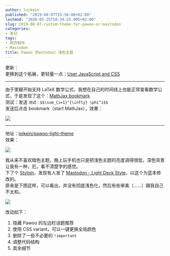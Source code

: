 ```yaml
---
author: loikein
published: "2019-08-07T15:56:00+02:00"
lastmod: "2020-05-25T10:34:25.905+02:00"
slug: 2019-08-07-custom-theme-for-pawoo-or-mastodon
categories:
- 笔记
tags:
- 网页制作
- Mastodon
title: Pawoo（Mastodon）浅色主题
---
```

更新：  
更换到这个拓展，更轻量一点：[User JavaScript and
CSS](https://chrome.google.com/webstore/detail/user-javascript-and-css/nbhcbdghjpllgmfilhnhkllmkecfmpld)  

***

由于里瓣开始支持 LaTeX
数学公式，我想在自己的时间线上也能正常查看数学公式，于是发现了这个：[MathJax
bookmark](https://www.math.ucla.edu/~robjohn/math/mathjax.html)  
测试：发送 `测试：$$\sum_{i=1}^{\infty} \phi^i$$`  
发送后点击 bookmark（start MathJax），效果：  

[![](/post-img/2019-08-07-pawoo-mastodon-ding-zhi-qian-se-zhu-ti-2019-8-7-mathjax-xian-shi-%25E5%25B1%258F%25E5%25B9%2595%25E5%25BF%25AB%25E7%2585%25A7%2B2019-08-07%2B15.54.17.png)](../images/2019-08-07-pawoo-mastodon-ding-zhi-qian-se-zhu-ti-2019-8-7-mathjax-xian-shi-%25E5%25B1%258F%25E5%25B9%2595%25E5%25BF%25AB%25E7%2585%25A7%2B2019-08-07%2B15.54.17.png)

***

地址：[loikein/pawoo-light-theme](https://gist.github.com/loikein/776bc65e6b10b011aa68989311c815c0)  
效果：  

[![](/post-img/2019-08-07-pawoo-mastodon-ding-zhi-qian-se-zhu-ti-2019-8-7-mathjax-xian-shi-%25E5%25B1%258F%25E5%25B9%2595%25E5%25BF%25AB%25E7%2585%25A7%2B2019-07-12%2B12.11.38.png)](../images/2019-08-07-pawoo-mastodon-ding-zhi-qian-se-zhu-ti-2019-8-7-mathjax-xian-shi-%25E5%25B1%258F%25E5%25B9%2595%25E5%25BF%25AB%25E7%2585%25A7%2B2019-07-12%2B12.11.38.png)

  
我从来不喜欢暗色主题，晚上玩手机也只是把浅色主题的亮度调得很低，深色背景让我有一种，厄，看不清楚字的感觉。  
下了个 [Stylish](https://chrome.google.com/webstore/detail/stylish-custom-themes-for/fjnbnpbmkenffdnngjfgmeleoegfcffe)，发现有人发了 [Mastodon - Light Deck Style](https://userstyles.org/styles/141745/mastodon-light-deck-style)，以这个为蓝本修改的。  
原来是下图这样，可以看出，并没有彻底浅色化，然后有些审美（……）跟我自己不太和。  

[![](/post-img/2019-08-07-pawoo-mastodon-ding-zhi-qian-se-zhu-ti-2019-8-7-mathjax-xian-shi-141745_after.png)](../images/2019-08-07-pawoo-mastodon-ding-zhi-qian-se-zhu-ti-2019-8-7-mathjax-xian-shi-141745_after.png)

改动如下：  

1.  隐藏 Pawoo 的左边栏话题推荐
2.  使用 CSS variant，可以一键更换全局颜色
3.  删除了一些不必要的 `!important`
4.  调整代码结构
5.  其余细节
